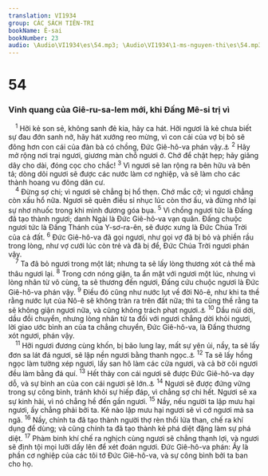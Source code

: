 ```yaml
---
translation: VI1934
group: CÁC SÁCH TIÊN-TRI
bookName: Ê-sai 
bookNumber: 23
audio: \Audio\VI1934\es\54.mp3; \Audio\VI1934\1-ms-nguyen-thi\es\54.mp3
---
```


<div class="title"><h1>54</h1><h3>Vinh quang của Giê-ru-sa-lem mới, khi Đấng Mê-si trị vì</h3></div>
<span class="verse es_54_1"> <sup>1</sup> Hỡi kẻ son sẻ, không sanh đẻ kia, hãy ca hát. Hỡi ngươi là kẻ chưa biết sự đau đớn sanh nở, hãy hát xướng reo mừng, vì con cái của vợ bị bỏ sẽ đông hơn con cái của đàn bà có chồng, Đức Giê-hô-va phán vậy.<a data-toggle="tooltip" data-placement="bottom" title="Ga 4:27">⚓</a></span>
<span class="verse es_54_2"><sup>2</sup> Hãy mở rộng nơi trại ngươi, giương màn chỗ ngươi ở. Chớ để chật hẹp; hãy giăng dây cho dài, đóng cọc cho chắc! </span>
<span class="verse es_54_3"><sup>3</sup> Vì ngươi sẽ lan rộng ra bên hữu và bên tả; dòng dõi ngươi sẽ được các nước làm cơ nghiệp, và sẽ làm cho các thành hoang vu đông dân cư. <br/></span>
<span class="verse es_54_4"> <sup>4</sup> Đừng sợ chi; vì ngươi sẽ chẳng bị hổ thẹn. Chớ mắc cỡ; vì ngươi chẳng còn xấu hổ nữa. Ngươi sẽ quên điều sỉ nhục lúc còn thơ ấu, và đừng nhớ lại sự nhơ nhuốc trong khi mình đương góa bụa. </span>
<span class="verse es_54_5"><sup>5</sup> Vì chồng ngươi tức là Đấng đã tạo thành ngươi; danh Ngài là Đức Giê-hô-va vạn quân. Đấng chuộc ngươi tức là Đấng Thánh của Y-sơ-ra-ên, sẽ được xưng là Đức Chúa Trời của cả đất. </span>
<span class="verse es_54_6"><sup>6</sup> Đức Giê-hô-va đã gọi ngươi, như gọi vợ đã bị bỏ và phiền rầu trong lòng, như vợ cưới lúc còn trẻ và đã bị để, Đức Chúa Trời ngươi phán vậy. <br/></span>
<span class="verse es_54_7"> <sup>7</sup> Ta đã bỏ ngươi trong một lát; nhưng ta sẽ lấy lòng thương xót cả thể mà thâu ngươi lại. </span>
<span class="verse es_54_8"><sup>8</sup> Trong cơn nóng giận, ta ẩn mặt với ngươi một lúc, nhưng vì lòng nhân từ vô cùng, ta sẽ thương đến ngươi, Đấng cứu chuộc ngươi là Đức Giê-hô-va phán vậy. </span>
<span class="verse es_54_9"><sup>9</sup> Điều đó cũng như nước lụt về đời Nô-ê, như khi ta thề rằng nước lụt của Nô-ê sẽ không tràn ra trên đất nữa; thì ta cũng thề rằng ta sẽ không giận ngươi nữa, và cũng không trách phạt ngươi.<a data-toggle="tooltip" data-placement="bottom" title="Sa 9:8-17">⚓</a></span>
<span class="verse es_54_10"><sup>10</sup> Dầu núi dời, dầu đồi chuyển, nhưng lòng nhân từ ta đối với ngươi chẳng dời khỏi ngươi, lời giao ước bình an của ta chẳng chuyển, Đức Giê-hô-va, là Đấng thương xót ngươi, phán vậy. <br/></span>
<span class="verse es_54_11"> <sup>11</sup> Hỡi ngươi đương cùng khốn, bị bão lung lay, mất sự yên ủi, nầy, ta sẽ lấy đơn sa lát đá ngươi, sẽ lập nền ngươi bằng thanh ngọc.<a data-toggle="tooltip" data-placement="bottom" title="Kh 21:18-21">⚓</a></span>
<span class="verse es_54_12"><sup>12</sup> Ta sẽ lấy hồng ngọc làm tường xép ngươi, lấy san hô làm các cửa ngươi, và cả bờ cõi ngươi đều làm bằng đá quí. </span>
<span class="verse es_54_13"><sup>13</sup> Hết thảy con cái ngươi sẽ được Đức Giê-hô-va dạy dỗ, và sự bình an của con cái ngươi sẽ lớn.<a data-toggle="tooltip" data-placement="bottom" title="Gi 6:45">⚓</a></span>
<span class="verse es_54_14"><sup>14</sup> Ngươi sẽ được đứng vững trong sự công bình, tránh khỏi sự hiếp đáp, vì chẳng sợ chi hết. Ngươi sẽ xa sự kinh hãi, vì nó chẳng hề đến gần ngươi. </span>
<span class="verse es_54_15"><sup>15</sup> Nầy, nếu người ta lập mưu hại ngươi, ấy chẳng phải bởi ta. Kẻ nào lập mưu hại ngươi sẽ vì cớ ngươi mà sa ngã. </span>
<span class="verse es_54_16"><sup>16</sup> Nầy, chính ta đã tạo thành người thợ rèn thổi lửa than, chế ra khí dụng để dùng; và cũng chính ta đã tạo thành kẻ phá diệt đặng làm sự phá diệt. </span>
<span class="verse es_54_17"><sup>17</sup> Phàm binh khí chế ra nghịch cùng ngươi sẽ chẳng thạnh lợi, và ngươi sẽ định tội mọi lưỡi dấy lên để xét đoán ngươi. Đức Giê-hô-va phán: Ấy là phần cơ nghiệp của các tôi tớ Đức Giê-hô-va, và sự công bình bởi ta ban cho họ. <br/></span>
